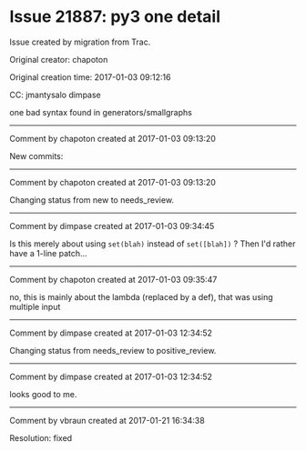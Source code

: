 # Issue 21887: py3 one detail

Issue created by migration from Trac.

Original creator: chapoton

Original creation time: 2017-01-03 09:12:16

CC:  jmantysalo dimpase

one bad syntax found in generators/smallgraphs


---

Comment by chapoton created at 2017-01-03 09:13:20

New commits:


---

Comment by chapoton created at 2017-01-03 09:13:20

Changing status from new to needs_review.


---

Comment by dimpase created at 2017-01-03 09:34:45

Is this merely about using `set(blah)` instead of `set([blah])` ?
Then I'd rather have a 1-line patch...


---

Comment by chapoton created at 2017-01-03 09:35:47

no, this is mainly about the lambda (replaced by a def), that was using multiple input


---

Comment by dimpase created at 2017-01-03 12:34:52

Changing status from needs_review to positive_review.


---

Comment by dimpase created at 2017-01-03 12:34:52

looks good to me.


---

Comment by vbraun created at 2017-01-21 16:34:38

Resolution: fixed
